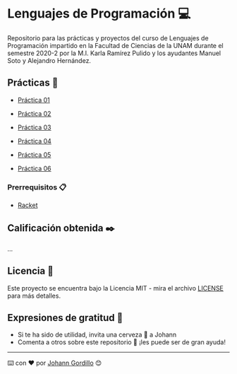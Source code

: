 # Lenguajes de Programación :computer:

Repositorio para las prácticas y proyectos del curso de Lenguajes de Programación
impartido en la Facultad de Ciencias de la UNAM durante el semestre 2020-2 por la M.I. Karla Ramírez Pulido
y los ayudantes Manuel Soto y Alejandro Hernández.

## Prácticas :file_folder:

* [Práctica 01](https://github.com/JohannGordillo/Lenguajes-de-Programacion/tree/master/Practicas/practica_01)

* [Práctica 02](https://github.com/JohannGordillo/Lenguajes-de-Programacion/tree/master/Practicas/practica_02)

* [Práctica 03](https://github.com/JohannGordillo/Lenguajes-de-Programacion/tree/master/Practicas/practica_03)

* [Práctica 04](https://github.com/JohannGordillo/Lenguajes-de-Programacion/tree/master/Practicas/practica_04)

* [Práctica 05](https://github.com/JohannGordillo/Lenguajes-de-Programacion/tree/master/Practicas/practica_05)

* [Práctica 06](https://github.com/JohannGordillo/Lenguajes-de-Programacion/tree/master/Practicas/practica_06)

### Prerrequisitos 📋

* [Racket](https://download.racket-lang.org/)

## Calificación obtenida :black_nib:

...

## Licencia 📄

Este proyecto se encuentra bajo la Licencia MIT - mira el archivo [LICENSE](LICENSE) para
más detalles.

## Expresiones de gratitud 🎁

* Si te ha sido de utilidad, invita una cerveza 🍺 a Johann
* Comenta a otros sobre este repositorio 📢 ¡les puede ser de gran ayuda!

---
⌨️ con ❤️ por [Johann Gordillo](https://github.com/JohannGordillo) 😊
